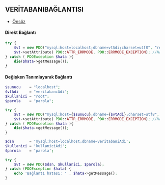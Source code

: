 ## VERİTABANIBAĞLANTISI

- [Önsöz](https://github.com/cicekhasan/DersNotlarim)


#### Direkt Bağlantı

```php
try {
	$vt = new PDO("mysql:host=localhost;dbname=vtAdi;charset=utf8", "root", "");
	$vt->setAttribute( PDO::ATTR_ERRMODE, PDO::ERRMODE_EXCEPTION); //Hataları yakalamak için!
} catch ( PDOException $hata ){
	die($hata->getMessage());
}
```

#### Değişken Tanımlayarak Bağlantı

```php
$sunucu    = "localhost";
$vtAdi     = "veritabanıAdi";
$kullanici = "root";
$parola    = "parola";

try {
	$vt = new PDO("mysql:host={$sunucu};dbname={$vtAdi};charset=utf8", $kullanici, $parola);
	$vt->setAttribute( PDO::ATTR_ERRMODE, PDO::ERRMODE_EXCEPTION); //Hataları yakalamak için!
} catch ( PDOException $hata ){
	die($hata->getMessage());
}
```

```php
$dsn       = 'mysql:host=localhost;dbname=veritabaniAdi';
$kullanici = 'kullaniciAdi';
$parola    = 'parola';
 
try {
	$vt = new PDO($dsn, $kullanici, $parola);
} catch (PDOException $hata) {
	echo 'Bağlantı hatası: ' . $hata->getMessage();
}
```
